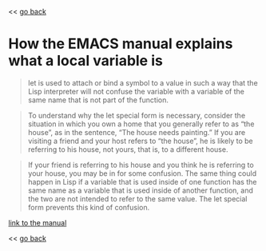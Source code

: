 << [go back](https://apiraino.github.io)

# How the EMACS manual explains what a local variable is


> let is used to attach or bind a symbol to a value in such a way that the Lisp interpreter will not confuse the variable with a variable of the same name that is not part of the function.

> To understand why the let special form is necessary, consider the situation in which you own a home that you generally refer to as “the house”, as in the sentence, “The house needs painting.” If you are visiting a friend and your host refers to “the house”, he is likely to be referring to his house, not yours, that is, to a different house.

> If your friend is referring to his house and you think he is referring to your house, you may be in for some confusion. The same thing could happen in Lisp if a variable that is used inside of one function has the same name as a variable that is used inside of another function, and the two are not intended to refer to the same value. The let special form prevents this kind of confusion.

[link to the manual](https://www.gnu.org/software/emacs/manual/html_node/eintr/let.html)

<< [go back](https://apiraino.github.io)
